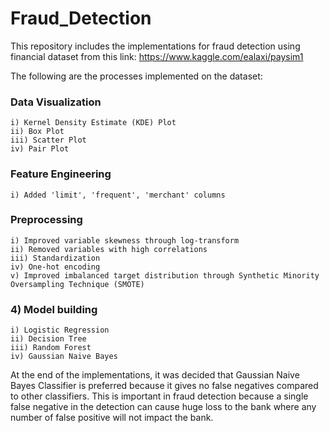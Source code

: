 # Fraud_Detection

This repository includes the implementations for fraud detection using financial dataset from this link: https://www.kaggle.com/ealaxi/paysim1

The following are the processes implemented on the dataset:
### Data Visualization
    i) Kernel Density Estimate (KDE) Plot
    ii) Box Plot
    iii) Scatter Plot
    iv) Pair Plot
    
### Feature Engineering
    i) Added 'limit', 'frequent', 'merchant' columns
    
### Preprocessing 
    i) Improved variable skewness through log-transform
    ii) Removed variables with high correlations
    iii) Standardization
    iv) One-hot encoding
    v) Improved imbalanced target distribution through Synthetic Minority Oversampling Technique (SMOTE)

### 4) Model building
    i) Logistic Regression
    ii) Decision Tree
    iii) Random Forest
    iv) Gaussian Naive Bayes
    
At the end of the implementations, it was decided that Gaussian Naive Bayes Classifier is preferred because it gives no false negatives compared to other classifiers. This is important in fraud detection because a single false negative in the detection can cause huge loss to the bank where any number of false positive will not impact the bank.
    

